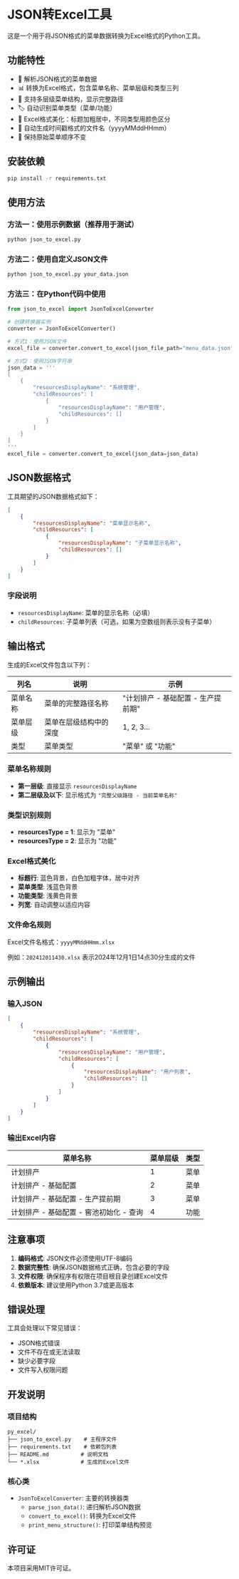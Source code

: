 # JSON转Excel工具

这是一个用于将JSON格式的菜单数据转换为Excel格式的Python工具。

## 功能特性

- 🔄 解析JSON格式的菜单数据
- 📊 转换为Excel格式，包含菜单名称、菜单层级和类型三列
- 🌳 支持多层级菜单结构，显示完整路径
- 🏷️ 自动识别菜单类型（菜单/功能）
- 🎨 Excel格式美化：标题加粗居中，不同类型用颜色区分
- 📅 自动生成时间戳格式的文件名（yyyyMMddHHmm）
- 🎯 保持原始菜单顺序不变

## 安装依赖

```bash
pip install -r requirements.txt
```

## 使用方法

### 方法一：使用示例数据（推荐用于测试）

```bash
python json_to_excel.py
```

### 方法二：使用自定义JSON文件

```bash
python json_to_excel.py your_data.json
```

### 方法三：在Python代码中使用

```python
from json_to_excel import JsonToExcelConverter

# 创建转换器实例
converter = JsonToExcelConverter()

# 方式1：使用JSON文件
excel_file = converter.convert_to_excel(json_file_path="menu_data.json")

# 方式2：使用JSON字符串
json_data = '''
[
    {
        "resourcesDisplayName": "系统管理",
        "childResources": [
            {
                "resourcesDisplayName": "用户管理",
                "childResources": []
            }
        ]
    }
]
'''
excel_file = converter.convert_to_excel(json_data=json_data)
```

## JSON数据格式

工具期望的JSON数据格式如下：

```json
[
    {
        "resourcesDisplayName": "菜单显示名称",
        "childResources": [
            {
                "resourcesDisplayName": "子菜单显示名称",
                "childResources": []
            }
        ]
    }
]
```

### 字段说明

- `resourcesDisplayName`: 菜单的显示名称（必填）
- `childResources`: 子菜单列表（可选，如果为空数组则表示没有子菜单）

## 输出格式

生成的Excel文件包含以下列：

| 列名 | 说明 | 示例 |
|------|------|------|
| 菜单名称 | 菜单的完整路径名称 | "计划排产 - 基础配置 - 生产提前期" |
| 菜单层级 | 菜单在层级结构中的深度 | 1, 2, 3... |
| 类型 | 菜单类型 | "菜单" 或 "功能" |

### 菜单名称规则

- **第一层级**: 直接显示 `resourcesDisplayName`
- **第二层级及以下**: 显示格式为 `"完整父级路径 - 当前菜单名称"`

### 类型识别规则

- **resourcesType = 1**: 显示为 "菜单"
- **resourcesType = 2**: 显示为 "功能"

### Excel格式美化

- **标题行**: 蓝色背景，白色加粗字体，居中对齐
- **菜单类型**: 浅蓝色背景
- **功能类型**: 浅黄色背景
- **列宽**: 自动调整以适应内容

### 文件命名规则

Excel文件名格式：`yyyyMMddHHmm.xlsx`

例如：`202412011430.xlsx` 表示2024年12月1日14点30分生成的文件

## 示例输出

### 输入JSON
```json
[
    {
        "resourcesDisplayName": "系统管理",
        "childResources": [
            {
                "resourcesDisplayName": "用户管理",
                "childResources": [
                    {
                        "resourcesDisplayName": "用户列表",
                        "childResources": []
                    }
                ]
            }
        ]
    }
]
```

### 输出Excel内容
| 菜单名称 | 菜单层级 | 类型 |
|----------|----------|------|
| 计划排产 | 1 | 菜单 |
| 计划排产 - 基础配置 | 2 | 菜单 |
| 计划排产 - 基础配置 - 生产提前期 | 3 | 菜单 |
| 计划排产 - 基础配置 - 窖池初始化 - 查询 | 4 | 功能 |

## 注意事项

1. **编码格式**: JSON文件必须使用UTF-8编码
2. **数据完整性**: 确保JSON数据格式正确，包含必要的字段
3. **文件权限**: 确保程序有权限在项目根目录创建Excel文件
4. **依赖版本**: 建议使用Python 3.7或更高版本

## 错误处理

工具会处理以下常见错误：

- JSON格式错误
- 文件不存在或无法读取
- 缺少必要字段
- 文件写入权限问题

## 开发说明

### 项目结构
```
py_excel/
├── json_to_excel.py    # 主程序文件
├── requirements.txt    # 依赖包列表
├── README.md          # 说明文档
└── *.xlsx             # 生成的Excel文件
```

### 核心类

- `JsonToExcelConverter`: 主要的转换器类
  - `parse_json_data()`: 递归解析JSON数据
  - `convert_to_excel()`: 转换为Excel文件
  - `print_menu_structure()`: 打印菜单结构预览

## 许可证

本项目采用MIT许可证。 